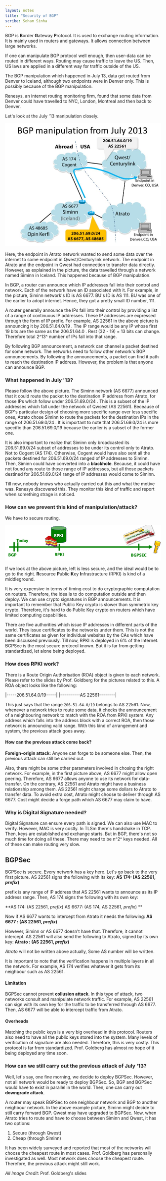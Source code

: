 ```yaml
---
layout: notes
title: "Security of BGP"
scribe: Soham Sinha
---
```


BGP is **B**order **G**ateway **P**rotocol. It is used to exchange routing information. It is mainly used in routers and gateways. It allows connection between large networks.

If one can manipulate BGP protocol well enough, then user-data can be routed in different ways. Routing may cause traffic to leave the US. Then, US laws are applied in a different way for traffic outside of the US.

The BGP manipulation which happened in July 13, data get routed from Denver to Iceland, although two endpoints were in Denver only. This is possibly because of the BGP manipulation. 

Renesys, an internet routing monitoring firm, found that some data from Denver could have travelled to NYC, London, Montreal and then back to Denver.

Let's look at the July '13 manipulation closely.

![](https://github.com/asamborski/cs558_s17_notes/blob/master/_posts/imgs/20170414-213256.png?raw=true)

Here, the endpoint in Atrato network wanted to send some data over the internet to some endpoint in Qwest/Centurylink network. The endpoint in Atrato and the endpoint in Qwest had connection to transfer data directly. However, as explained in the picture, the data travelled through a network named Siminn in Iceland. This happened because of BGP manipulation.

In BGP, a router can announce which IP addresses fall into their control and network. Each of the network have an ID associated with it. For example, in the picture, Siminn network's ID is AS 6677. BU's ID is AS 111. BU was one of the earlier to adopt internet. Hence, they got a pretty small ID number, 111.

A router generally announce the IPs fall into their control by providing a list of  a range of continuous IP addresses. These IP addresses are expressed through the form of IP prefix. For example, AS 22561 in the above picture is announcing it by 206.51.64.0/19 . The IP range would be any IP whose first 19 bits are the same as the 206.51.64.0 . Rest (32 - 19) = 13 bits can change. Therefore total 2^13^ number of IPs fall into that range.

By following BGP announcement, a network can channel a packet destined for some network. The networks need to follow other network's BGP announcements. By following the announcements, a packet can find it path to reach the destination IP address. However, the problem is that anyone can announce BGP.

### What happened in July '13?
Please follow the above picture. The Siminn network (AS 6677) announced that it could route the packet to the destination IP address from Atrato, for those IPs which follow under 206.51.69.0/24 . This is a subset of the IP addresses which fall under the network of Qwsest (AS 22561). Beceause of BGP's particular design of choosing more specific range over less specific ones, Atrato chose Siminn to route the packets for the destination IPs in the range of 206.51.69.0/24 . It is important to note that 206.51.69.0/24 is more specific than 206.51.69.0/19 because the earlier is a subset of the former one.

It is also important to realize that Siminn only broadcasted its 206.51.69.0/24 subset of addresses to be under its control only to Atrato. Not to Cogent (AS 174). Otherwise, Cogent would have also sent all the packets destined for 206.51.69.0/24 ranged of IP addresses to Siminn. Then, Siminn could have converted into a **blackhole**. Because, it could have not found any route to those range of IP addresses, but all those packets destined for 206.51.69.0/24 range of IP addresses would come to Siminn.

Till now, nobody knows who actually carried out this and what the motive was. Renesys discovered this. They monitor this kind of traffic and report when something strage is noticed.

### How can we prevent this kind of manipulation/attack?

We have to secure routing. 

![](https://github.com/asamborski/cs558_s17_notes/blob/master/_posts/imgs/20170414-220122.png)

If we look at the above picture, left is less secure, and the ideal would be to go to the right. **R**esource **P**ublic **K**ey **I**nfrastracture (RPKI) is kind of a middleground.

It is very expensive in terms of timing cost to do cryptographic computation on routers. Therefore, the idea is to do computation outside and then deploy. We can use crypto signatures in BGP announcements. It is important to remember that Public Key crypto is slower than symmetric key crypto. Therefore, it's hard to do Public Key crypto on routers which have limited computing capabilities.

There are five authorities which issue IP addresses in different parts of the world. They issue certificates to the networks under them. This is not the same certificates as given for individual websites by the CAs which have been discussed previously. Till now, RPKI is deployed in 6% of the Internet. BGPSec is the most secure protocol known. But it is far from getting standardized, let alone being deployed.

### How does RPKI work?
There is a Route Origin Authorisation (ROA) object is given to each network. Please refer to the slides by Prof. Goldberg for the pictures related to this. A ROA object looks like the following:
 
|-----206.51.64.0/19-----|
|----------AS 22561--------|

This just says that the range `206.51.64.0/19` belongs to AS 22561. Now, whenever a network tries to route some data, it checks the announcement of a neighbouring network to match with the ROA from RPKI system. Any address which falls into the address block with a correct ROA, then those network is announcing valid range. With this kind of arrangement and system, the previous attack goes away.

#### How can the previous attack come back?
**Foreign-origin attack:**
Anyone can forge to be someone else. Then, the previous attack can still be carried out.

Also, there might be some other parameters involved in chosing the right network. For example, in the first picture above, AS 6677 might allow open peering. Therefore, AS 6677 allows anyone to use its network for data-transfer. On the contrary, AS 22561 and Atrato might have a business relationship among them. AS 22561 might charge some dollars to Atrato to transfer data. To avoid extra cost, Atrato might choose to deliver through AS 6677. Cost might decide a forge path which AS 6677 may claim to have.

### Why is Digital Signature needed?

Digital Signature can ensure every path is signed. We can also use MAC to verify. However, MAC is very costly. In TLSm there's handshake in TCP. Then, keys are established and exchange starts. But in BGP, there's not so much time for doing all these. There may need to be n^2^ keys needed. All of these can make routing very slow.

## BGPSec
BGPSec is secure. Every network has a key here.
Let's go back to the very first picture. AS 22561 signs the following with its key:
**AS 174: (AS 22561, *prefix*)**

prefix is any range of IP address that AS 22561 wants to announce as its IP address range.
Then, AS 174 signs the following with its own key:

**AS 174: (AS 22561, *prefix*)
AS 6677: (AS 174, AS 22561, *prefix*)
**

Now if AS 6677 wants to intercept from Atrato it needs the following:
**AS 6677 : (AS 22561, *prefix*)**

However, Siminn or AS 6677 doesn't have that. Therefore, it cannot intercept. AS 22561 will also send the following to Atrato, signed by its own key:
**Atrato : (AS 22561, *prefix*)**

*Atrato* will not be written above actually, Some AS number will be written.

It is important to note that the verification happens in multiple layers in all the network. For example, AS 174 verifies whatever it gets from its neighbour such as AS 22561.

#### Limitation
BGPSec cannot prevent **collusion attack**. In this type of attack, two networks consult and manipulate network traffic. For example, AS 22561 can sign with its own key for the traffic to be transferred through AS 6677. Then, AS 6677 will be able to intercept traffic from Atrato.

#### Overheads
Matching the public keys is a very big overhead in this protocol. Routers also need to have all the public keys stored into the system. Many levels of verification of signature are also needed. Therefore, this is very costly. This protocol is far from standardized. Prof. Goldberg has almost no hope of it being deployed any time soon.

### How can we still carry out the previous attack of July '13?
Well, let's say, one fine morning, we decide to deploy BGPSec. However, not all network would be ready to deploy BGPSec. So, BGP and BGPSec would have to exist in parallel in the world. Then, one can carry out **downgrade attack**.

A router may speak BGPSec to one neighbour network and BGP to another neighbour network. In the above example picture, Siminn might decide to still carry forward BGP. Qwest may have upgraded to BGPSec. Now, when Atrato tries to route and have to choose between Siminn and Qwest, it has two options:
1) Secure (through Qwest)
2) Cheap (through Siminn)

It has been widely surveyed and reported that most of the networks will choose the cheapest route in most cases. Prof. Goldberg has personally investigated as well. Most network does choose the cheapest route. Therefore, the previous attack might still work.

*All Image Credit*: Prof. Goldberg's slides
